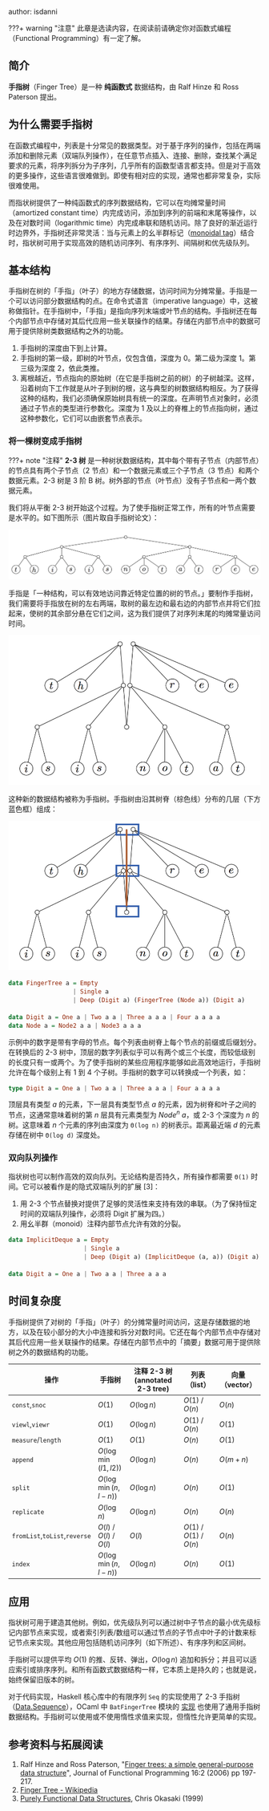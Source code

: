 author: isdanni

???+ warning "注意"
    此章是选读内容，在阅读前请确定你对函数式编程（Functional Programming）有一定了解。

## 简介

**手指树**（Finger Tree）是一种 **纯函数式** 数据结构，由 Ralf Hinze 和 Ross Paterson 提出。

## 为什么需要手指树

在函数式编程中，列表是十分常见的数据类型。对于基于序列的操作，包括在两端添加和删除元素（双端队列操作），在任意节点插入、连接、删除，查找某个满足要求的元素，将序列拆分为子序列，几乎所有的函数型语言都支持。但是对于高效的更多操作，这些语言很难做到。即使有相对应的实现，通常也都非常复杂，实际很难使用。

而指状树提供了一种纯函数式的序列数据结构，它可以在均摊常量时间（amortized constant time）内完成访问，添加到序列的前端和末尾等操作，以及在对数时间（logarithmic time）内完成串联和随机访问。除了良好的渐近运行时边界外，手指树还非常灵活：当与元素上的幺半群标记（[monoidal tag](https://en.wikipedia.org/wiki/Monoidal_category)）结合时，指状树可用于实现高效的随机访问序列、有序序列、间隔树和优先级队列。

## 基本结构

手指树在树的「手指」（叶子）的地方存储数据，访问时间为分摊常量。手指是一个可以访问部分数据结构的点。在命令式语言（imperative language）中，这被称做指针。在手指树中，「手指」是指向序列末端或叶节点的结构。手指树还在每个内部节点中存储对其后代应用一些关联操作的结果。存储在内部节点中的数据可用于提供除树类数据结构之外的功能。

1.  手指树的深度由下到上计算。
2.  手指树的第一级，即树的叶节点，仅包含值，深度为 $0$。第二级为深度 $1$。第三级为深度 $2$，依此类推。
3.  离根越近，节点指向的原始树（在它是手指树之前的树）的子树越深。这样，沿着树向下工作就是从叶子到树的根，这与典型的树数据结构相反。为了获得这种的结构，我们必须确保原始树具有统一的深度。在声明节点对象时，必须通过子节点的类型进行参数化。深度为 $1$ 及以上的脊椎上的节点指向树，通过这种参数化，它们可以由嵌套节点表示。

### 将一棵树变成手指树

???+ note "注释"
    **2-3 树** 是一种树状数据结构，其中每个带有子节点（内部节点）的节点具有两个子节点（$2$ 节点）和一个数据元素或三个子节点（$3$ 节点）和两个数据元素。2-3 树是 $3$ 阶 B 树。树外部的节点（叶节点）没有子节点和一两个数据元素。

我们将从平衡 2-3 树开始这个过程。为了使手指树正常工作，所有的叶节点需要是水平的。如下图所示（图片取自手指树论文）：

![](./images/finger-tree-1.png)

手指是「一种结构，可以有效地访问靠近特定位置的树的节点。」要制作手指树，我们需要将手指放在树的左右两端，取树的最左边和最右边的内部节点并将它们拉起来，使树的其余部分悬在它们之间，这为我们提供了对序列末尾的均摊常量访问时间。

![](./images/finger-tree-2.png)

这种新的数据结构被称为手指树。手指树由沿其树脊（棕色线）分布的几层（下方蓝色框）组成：

![](./images/finger-tree-3.png)

```haskell
data FingerTree a = Empty
                  | Single a
                  | Deep (Digit a) (FingerTree (Node a)) (Digit a)

data Digit a = One a | Two a a | Three a a a | Four a a a a
data Node a = Node2 a a | Node3 a a a
```

示例中的数字是带有字母的节点。每个列表由树脊上每个节点的前缀或后缀划分。在转换后的 2-3 树中，顶层的数字列表似乎可以有两个或三个长度，而较低级别的长度只有一或两个。为了使手指树的某些应用程序能够如此高效地运行，手指树允许在每个级别上有 $1$ 到 $4$ 个子树。手指树的数字可以转换成一个列表，如：

```haskell
type Digit a = One a | Two a a | Three a a a | Four a a a a
```

顶层具有类型 $a$ 的元素，下一层具有类型节点 $a$ 的元素，因为树脊和叶子之间的节点，这通常意味着树的第 $n$ 层具有元素类型为 $Node^{n}$ $a$，或 2-3 个深度为 $n$ 的树。这意味着 $n$ 个元素的序列由深度为 `Θ(log n)` 的树表示。距离最近端 $d$ 的元素存储在树中 `Θ(log d)` 深度处。

### 双向队列操作

指状树也可以制作高效的双向队列。无论结构是否持久，所有操作都需要 `Θ(1)` 时间。它可以被看作是的隐式双端队列的扩展 \[3]：

1.  用 2-3 个节点替换对提供了足够的灵活性来支持有效的串联。（为了保持恒定时间的双端队列操作，必须将 Digit 扩展为四。）
2.  用幺半群（monoid）注释内部节点允许有效的分裂。

```haskell
data ImplicitDeque a = Empty
                     | Single a
                     | Deep (Digit a) (ImplicitDeque (a, a)) (Digit a)

data Digit a = One a | Two a a | Three a a a
```

## 时间复杂度

手指树提供了对树的「手指」（叶子）的分摊常量时间访问，这是存储数据的地方，以及在较小部分的大小中连接和拆分对数时间。它还在每个内部节点中存储对其后代应用一些关联操作的结果。存储在内部节点中的「摘要」数据可用于提供除树之外的数据结构的功能。

| 操作                            | 手指树                | 注释 2-3 树 (annotated 2-3 tree) | 列表（list）       | 向量（vector） |
| ----------------------------- | ------------------ | ----------------------------- | -------------- | ---------- |
| `const`,`snoc`                | $O(1)$               | $O(\log n)$                       | $O(1)$ / $O(n)$      | $O(n)$       |
| `viewl`,`viewr`               | $O(1)$               | $O(\log n)$                       | $O(1)$ / $O(n)$      | $O(1)$       |
| `measure`/`length`            | $O(1)$               | $O(1)$                          | $O(n)$           | $O(1)$       |
| `append`                      | $O(\log \min(l1, l2))$ | $O(\log n)$                       | $O(n)$           | $O(m+n)$     |
| `split`                       | $O(\log \min(n, l-n))$ | $O(\log n)$                       | $O(n)$           | $O(1)$       |
| `replicate`                   | $O(\log n)$           | $O(\log n)$                       | $O(n)$           | $O(n)$       |
| `fromList`,`toList`,`reverse` | $O(l)$ / $O(l)$ / $O(l)$     | $O(l)$                          | $O(1)$ / $O(1)$ / $O(n)$ | $O(n)$       |
| `index`                       | $O(\log \min(n, l-n))$ | $O(\log n)$                       | $O(n)$           | $O(1)$       |

## 应用

指状树可用于建造其他树。例如，优先级队列可以通过树中子节点的最小优先级标记内部节点来实现，或者索引列表/数组可以通过节点的子节点中叶子的计数来标记节点来实现。其他应用包括随机访问序列（如下所述）、有序序列和区间树。

手指树可以提供平均 $O(1)$ 的推、反转、弹出，$O(\log n)$ 追加和拆分；并且可以适应索引或排序序列。和所有函数式数据结构一样，它本质上是持久的；也就是说，始终保留旧版本的树。

对于代码实现，Haskell 核心库中的有限序列 `Seq` 的实现使用了 2-3 手指树（[Data.Sequence](https://hackage.haskell.org/package/containers-0.6.5.1/docs/Data-Sequence.html)），OCaml 中 `BatFingerTree` 模块的 [实现](https://ocaml-batteries-team.github.io/batteries-included/hdoc2/BatFingerTree.html) 也使用了通用手指树数据结构。手指树可以使用或不使用惰性求值来实现，但惰性允许更简单的实现。

## 参考资料与拓展阅读

1.  Ralf Hinze and Ross Paterson, "[Finger trees: a simple general-purpose data structure](http://www.staff.city.ac.uk/~ross/papers/FingerTree.html)", Journal of Functional Programming 16:2 (2006) pp 197-217.
2.  [Finger Tree - Wikipedia](https://en.wikipedia.org/wiki/Finger_tree)
3.  [Purely Functional Data Structures](https://www.cambridge.org/us/academic/subjects/computer-science/programming-languages-and-applied-logic/purely-functional-data-structures), Chris Okasaki (1999)
